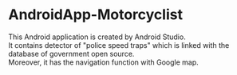 # AndroidApp-Motorcyclist </br>
This Android application is created by Android Studio.</br>
It contains detector of "police speed traps" which is linked with the database of government open source.</br>
Moreover, it has the navigation function with Google map.
